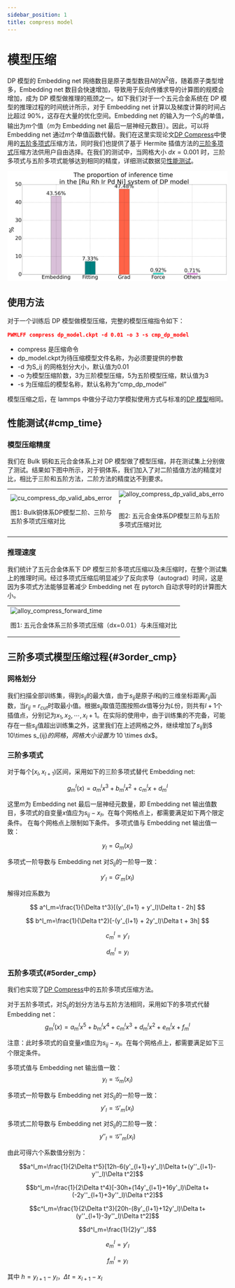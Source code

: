 ```yaml
---
sidebar_position: 1
title: compress model
---
```


# 模型压缩

DP 模型的 Embedding net 网络数目是原子类型数目$N$的$N^2$倍，随着原子类型增多，Embedding net 数目会快速增加，导致用于反向传播求导的计算图的规模会增加，成为 DP 模型做推理的瓶颈之一。如下我们对于一个五元合金系统在 DP 模型的推理过程的时间统计所示，对于 Embedding net 计算以及梯度计算的时间占比超过 90%，这存在大量的优化空间。Embedding net 的输入为一个$S_{ij}$的单值，输出为$m$个值（$m$为 Embedding net 最后一层神经元数目）。因此，可以将 Embedding net 通过$m$个单值函数代替。我们在这里实现论文[DP Compress](https://pubs.acs.org/doi/10.1021/acs.jctc.2c00102?fig=fig3&ref=pdf)中使用的[五阶多项式](#5order_cmp)压缩方法，同时我们也提供了基于 Hermite 插值方法的[三阶多项式](#3order_cmp)压缩方法供用户自由选择。在我们的测试中，当网格大小 $dx=0.001$ 时，三阶多项式与五阶多项式能够达到相同的精度，详细测试数据见[性能测试](#cmp_time)。

![proportion_time](./picture_wu/proportion_time_inference.png)

## 使用方法

对于一个训练后 DP 模型做模型压缩，完整的模型压缩指令如下：

```json
PWMLFF compress dp_model.ckpt -d 0.01 -o 3 -s cmp_dp_model
```
* compress 是压缩命令
* dp_model.ckpt为待压缩模型文件名称，为必须要提供的参数
* -d 为S_ij 的网格划分大小，默认值为0.01
* -o 为模型压缩阶数，3为三阶模型压缩，5为五阶模型压缩，默认值为3
* -s 为压缩后的模型名称，默认名称为“cmp_dp_model”

模型压缩之后，在 lammps 中做分子动力学模拟使用方式与标准的[DP 模型](./examples/Cu.md)相同。

## 性能测试{#cmp_time}

<!--
 type embedding的模型压缩还没有加入到lammps中，所以先不写
 -->

### 模型压缩精度

我们在 Bulk 铜和五元合金体系上对 DP 模型做了模型压缩，并在测试集上分别做了测试。结果如下图中所示，对于铜体系，我们加入了对二阶插值方法的精度对比，相比于三阶和五阶方法，二阶方法的精度达不到要求。

<table>
  <tr>
    <td>
      <img src={require("./picture_wu/compress/cu_compress_dp_valid_abs_error.png").default} alt="cu_compress_dp_valid_abs_error" width="500" />
      <p>图1: Bulk铜体系DP模型二阶、三阶与五阶多项式压缩对比</p>
    </td>
    <td>
      <img src={require("./picture_wu/compress/alloy_compress_dp_valid_abs_error.png").default} alt="alloy_compress_dp_valid_abs_error" width="400" />
      <p>图2: 五元合金体系DP模型三阶与五阶多项式压缩对比</p>
    </td>
  </tr>
</table>

<!-- #### 不同的 dx 计算时间开销统计？ -->

### 推理速度

<!-- #### embedding net 和 grad 速度提升？ -->

我们统计了五元合金体系下 DP 模型三阶多项式压缩以及未压缩时，在整个测试集上的推理时间。经过多项式压缩后明显减少了反向求导（autograd）时间，这是因为多项式方法能够显著减少 Embedding net 在 pytorch 自动求导时的计算图大小。

<table>
  <tr>
    <td>
      <img src={require("./picture_wu/compress/alloy_compress_forward_time.png").default}  alt="alloy_compress_forward_time" width="400" />
      <p>图1: 五元合金体系三阶多项式压缩（dx=0.01）与未压缩对比</p>
    </td>
  </tr>
</table>

<!-- #### 在 Lammps 中的速度提升 -->

## 三阶多项式模型压缩过程{#3order_cmp}

### 网格划分

我们扫描全部训练集，得到$s_{ij}$的最大值，由于$s_{ij}$是原子$i$和$j$的三维坐标距离$r_{ij}$函数，当$r_{ij}$ = $r_{cut}$时取最小值。根据$s_{ij}$取值范围按照$dx$值等分为$L$份，则共有$l+1$个插值点，分别记为$x_1,x_2,\cdots,x_l+1$。在实际的使用中，由于训练集的不完备，可能存在一些$s_{ij}$值超出训练集之外，这里我们在上述网格之外，继续增加了$s_{ij}$到$ 10\times s_{ij}$的网格，网格大小设置为$ 10 \times dx$。

### 三阶多项式

对于每个$[x_l,x_{l+1})$区间，采用如下的三阶多项式替代 Embedding net:

$$
g^l_m(x)=a^l_mx^3 + b^l_mx^2 + c^l_mx + d^l_m
$$

这里$m$为 Embedding net 最后一层神经元数量，即 Embedding net 输出值数目，多项式的自变量$x$值应为$s_{ij}-x_l$。在每个网格点上，都需要满足如下两个限定条件。
在每个网格点上限制如下条件。
多项式值与 Embedding net 输出值一致：

$$
y_l = G_m(x_l)
$$

多项式一阶导数与 Embedding net 对$S_{ij}$的一阶导一致：

$$
y'_l = G'_m(x_l)
$$

解得对应系数为

$$
    a^l_m=\frac{1}{\Delta t^3}[(y'_{l+1} + y'_l)\Delta t - 2h]
$$

$$
    b^l_m=\frac{1}{\Delta t^2}[-(y'_{l+1} + 2y'_l)\Delta t + 3h]
$$

$$
    c^l_m=y'_l
$$

$$
    d^l_m=y_l
$$

### 五阶多项式{#5order_cmp}

我们也实现了[DP Compress](https://pubs.acs.org/doi/10.1021/acs.jctc.2c00102?fig=fig3&ref=pdf)中的五阶多项式压缩方法。

对于五阶多项式，对$S_{ij}$的划分方法与五阶方法相同，采用如下的多项式代替 Embedding net：
$$g^l_m(x)=a^l_mx^5+b^l_mx^4+c^l_mx^3+d^l_mx^2+e^l_mx+f^l_m$$

注意：此时多项式的自变量$x$值应为$s_{ij}-x_l$。在每个网格点上，都需要满足如下三个限定条件。

多项式值与 Embedding net 输出值一致：
$$y_l=\mathcal{G}_m(x_l)$$

多项式一阶导数与 Embedding net 对$S_{ij}$的一阶导一致：
$$y'_l=\mathcal{G}'_m(x_l)$$

多项式二阶导数与 Embedding net 对$S_{ij}$的二阶导一致：
$$y''_l=\mathcal{G}''_m(x_l)$$

由此可得六个系数值分别为：

$$a^l_m=\frac{1}{2\Delta t^5}[12h-6(y'_{l+1}+y'_l)\Delta t+(y''_{l+1}-y''_l)\Delta t^2]$$

$$b^l_m=\frac{1}{2\Delta t^4}[-30h+(14y'_{l+1}+16y'_l)\Delta t+(-2y''_{l+1}+3y''_l)\Delta t^2]$$

$$c^l_m=\frac{1}{2\Delta t^3}[20h-(8y'_{l+1}+12y'_l)\Delta t+(y''_{l+1}-3y''_l)\Delta t^2]$$

$$d^l_m=\frac{1}{2}y''_l$$

$$e^l_m=y'_l$$

$$f^l_m=y_l$$

其中 $h=y_{l+1}-y_l$，$\Delta t=x_{l+1}-x_l$
